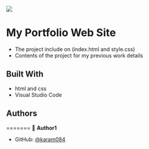 ![](https://github.com/karam084/My_Portfolio_WebSite-)
# My Portfolio Web Site
- The project include on (index.html and style.css) 
- Contents of the project for my previous work details 
## Built With
- html and css
- Visual Studio Code
## Authors
=======
👤 **Author1**
- GitHub: [@karam084](https://github.com/karam084/Hello_Microverse1)
